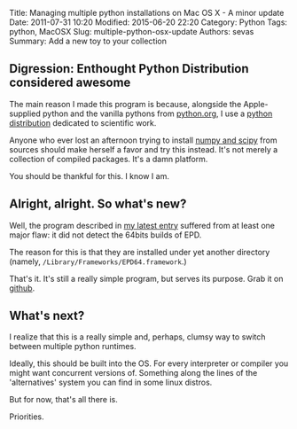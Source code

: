 Title: Managing multiple python installations on Mac OS X - A  minor update
Date: 2011-07-31 10:20
Modified: 2015-06-20 22:20
Category: Python
Tags: python, MacOSX
Slug: multiple-python-osx-update
Authors: sevas
Summary: Add a new toy to your collection


## Digression: Enthought Python Distribution considered awesome

The main reason I made this program is because, alongside the
Apple-supplied python and the vanilla pythons from [python.org](http://python.org), I use a [python distribution](http://www.enthought.com/products/epd.php)
dedicated to scientific work. 

Anyone who ever lost an afternoon trying to install
[numpy and scipy](http://www.scipy.org/Installing_SciPy ) from sources
should make herself a favor and try this instead.
It's not merely a collection of compiled packages. It's a damn platform.

You should be thankful for this.
I know I am. 
 

## Alright, alright. So what's new?


Well, the program described in
[my latest entry](/2011/06/14/multiple-python-osx.html ) suffered from
at least one major flaw: it did not detect the 64bits builds of EPD.


The reason for this is that they are installed under yet another directory (namely, ``/Library/Frameworks/EPD64.framework``.)
 
That's it.
It's still a really simple program, but serves its purpose.
Grab it on [github](https://github.com/sevas/dotfiles/blob/0.2.1/scripts/update_python_switchers.py ).



## What's next?

I realize that this is a really simple and, perhaps, clumsy way to
switch between multiple python runtimes. 

Ideally, this should be built
into the OS. For every interpreter or compiler you might want
concurrent versions of. Something along the lines of the
'alternatives' system you can find in some linux distros.

But for now, that's all there is. 



Priorities.
